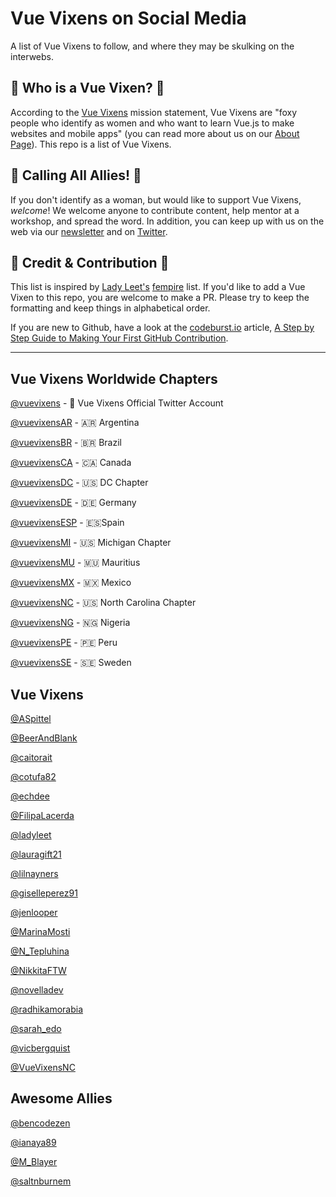 # Vue Vixens on Social Media
A list of Vue Vixens to follow, and where they may be skulking on the interwebs.

## :crown: Who is a Vue Vixen? :crown:
According to the [Vue Vixens](https://vuevixens.org/) mission statement, Vue Vixens are "foxy people who identify as women and who want to learn Vue.js to make websites and mobile apps" (you can read more about us on our [About Page](https://vuevixens.org/about)). This repo is a list of Vue Vixens.

## :loudspeaker: Calling All Allies! :loudspeaker:
If you don't identify as a woman, but would like to support Vue Vixens, *welcome*! We welcome anyone to contribute content, help mentor at a workshop, and spread the word. In addition, you can keep up with us on the web via our [newsletter](https://tinyletter.com/VueVixens) and on [Twitter](https://twitter.com/VueVixens). 

## :angel: Credit & Contribution :angel:
This list is inspired by [Lady Leet's](https://github.com/ladyleet) [fempire](https://github.com/fempire/women-tech-speakers-organizers) list. If you'd like to add a Vue Vixen to this repo, you are welcome to make a PR. Please try to keep the formatting and keep things in alphabetical order. 

If you are new to Github, have a look at the [codeburst.io](https://codeburst.io/) article, [A Step by Step Guide to Making Your First GitHub Contribution](https://codeburst.io/a-step-by-step-guide-to-making-your-first-github-contribution-5302260a2940). 

***
## Vue Vixens Worldwide Chapters

[@vuevixens](https://twitter.com/vuevixens) - 🦊 Vue Vixens Official Twitter Account

[@vuevixensAR](https://twitter.com/vuevixens) - 🇦🇷 Argentina

[@vuevixensBR](https://twitter.com/vuevixens) - 🇧🇷 Brazil

[@vuevixensCA](https://twitter.com/vuevixens) - 🇨🇦 Canada

[@vuevixensDC](https://twitter.com/vuevixens) - 🇺🇸 DC Chapter

[@vuevixensDE](https://twitter.com/vuevixens) - 🇩🇪 Germany

[@vuevixensESP](https://twitter.com/vuevixens) - 🇪🇸Spain

[@vuevixensMI](https://twitter.com/vuevixens) - 🇺🇸 Michigan Chapter

[@vuevixensMU](https://twitter.com/vuevixens) - 🇲🇺 Mauritius

[@vuevixensMX](https://twitter.com/vuevixens) - 🇲🇽 Mexico

[@vuevixensNC](https://twitter.com/vuevixens) - 🇺🇸 North Carolina Chapter

[@vuevixensNG](https://twitter.com/vuevixens) - 🇳🇬 Nigeria

[@vuevixensPE](https://twitter.com/vuevixens) - 🇵🇪 Peru

[@vuevixensSE](https://twitter.com/vuevixens) - 🇸🇪 Sweden


## Vue Vixens

[@ASpittel](https://twitter.com/ASpittel)

[@BeerAndBlank](https://twitter.com/BeerAndBlank)

[@caitorait](https://twitter.com/caitorait)

[@cotufa82](https://twitter.com/cotufa82)

[@echdee](https://twitter.com/echdee)

[@FilipaLacerda](https://twitter.com/FilipaLacerda)

[@ladyleet](https://twitter.com/ladyleet)

[@lauragift21](https://twitter.com/lauragift21)

[@lilnayners](https://twitter.com/lilnayners)

[@giselleperez91](https://twitter.com/giselleperez91)

[@jenlooper](https://twitter.com/jenlooper)

[@MarinaMosti](https://twitter.com/MarinaMosti)

[@N_Tepluhina](https://twitter.com/N_Tepluhina)

[@NikkitaFTW](https://twitter.com/nikkitaftw)

[@novelladev](https://twitter.com/novelladev)

[@radhikamorabia](https://twitter.com/radhikamorabia)

[@sarah_edo](https://twitter.com/sarah_edo)

[@vicbergquist](https://twitter.com/vicbergquist)

[@VueVixensNC](https://twitter.com/VueVixensNC)


## Awesome Allies
[@bencodezen](https://twitter.com/bencodezen)

[@ianaya89](https://twitter.com/ianaya89)

[@M_Blayer](https://twitter.com/m_blayer)

[@saltnburnem](https://twitter.com/saltnburnem)
